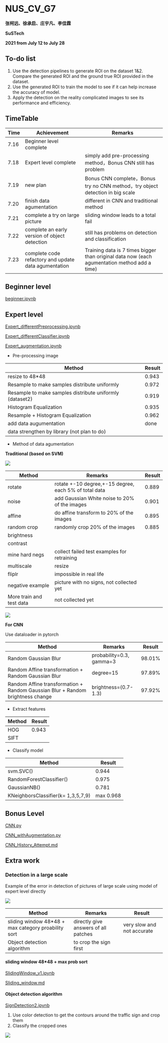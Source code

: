 # NUS_CV_G7

**张柯远、徐承启、庄宇凡、李佳霖**

**SuSTech**

**2021 from July 12 to July 28**

## To-do list
1. Use the detection pipelines to generate ROI on the dataset 1&2. Compare the generated ROI and the ground true ROI provided in the dataset.
2. Use the generated ROI to train the model to see if it can help increase the accuracy of model.
3. Apply the detection on the reality complicated images to see its performance and efficiency.

## TimeTable

| Time | Achievement | Remarks |
| ----------- | ---------- | ---------- |
| 7.16      | Beginner level complete  ||
| 7.18      | Expert level complete  | simply add pre-processing method，Bonus CNN still has problem |
| 7.19      | new plan  | Bonus CNN complete，Bonus try no CNN method，try object detection in big scale |
| 7.20      | finish data agumentation  | different in CNN and traditional method |
| 7.21      | complete a try on large picture  | sliding window leads to a total fail  |
| 7.22      | complete an early version of object detection  | still has problems on detection and classification  |
| 7.23      | complete code refactory and update data agumentation | Training data is 7 times bigger than original data now (each agumentation method add a time) |

## Beginner level

[beginner.ipynb](https://github.com/LIKP0/NUS_CV_G7/blob/main/src/Beginner/beginner.ipynb)

## Expert level

[Expert_differentPreprocessing.ipynb](https://github.com/LIKP0/NUS_CV_G7/blob/main/src/Expert/Expert_differentPreprocessing.ipynb)

[Expert_differentClassifier.ipynb](https://github.com/LIKP0/NUS_CV_G7/blob/main/src/Expert/Expert_differentClassifier.ipynb)

[Expert_augmentation.ipynb](https://github.com/LIKP0/NUS_CV_G7/blob/main/src/Expert/Expert_augmentation.ipynb)

- Pre-processing image

| Method | Result |
| ----------- | ---------- |
| resize to 48\*48     | 0.943  |
| Resample to make samples distribute uniformly   | 0.972  |
| Resample to make samples distribute uniformly (dataset2)  | 0.919  |
| Histogram Equalization   |0.935   |
| Resample + Histogram Equalization  |0.962  |
| add data augumentation    | done  |
| data strengthen by library (not plan to do)   |   |

- Method of data agumentation

**Traditional (based on SVM)**

![](./pic/different_augmentation_methods.png)

| Method | Remarks | Result |
| ----------- | ---------- | ---------- |
| rotate     | rotate +-10 degree,+-15 degree, each 5% of total data |0.889 |
| noise | add Gaussian White noise to 20% of the images|0.901 |
| affine  |  do affine transform to 20% of the images |0.895 |
| random crop  | randomly crop 20% of the images  | 0.885 |
| brightness | | |
| contrast | | |
| mine hard negs   | collect failed test examples for retraining  | |
| multiscale   | resize   | |
| fliplr  | impossible in real life   | |
| negative example   | picture with no signs, not collected yet  | |
| More train and test data   | not collected yet  | |

![](./pic/augmentated_dataset.png)

**For CNN**

Use dataloader in pytorch

| Method | Remarks | Result |
| ----------- | ---------- | ---------- |
| Random Gaussian Blur   | probability=0.3, gamma=3  | 98.01%|
| Random Affine transformation +  Random Gaussian Blur  | degree=15  | 97.89%|
| Random Affine transformation +  Random Gaussian Blur + Random brightness change   | brightness=(0.7-1.3)  | 97.92%|

- Extract features

| Method | Result |
| ----------- | ---------- |
| HOG     | 0.943  |
|    SIFT   |  |

- Classify model

| Method | Result |
| ----------- | ---------- |
| svm.SVC()     | 0.944  |
|    RandomForestClassifier()   | 0.975 |
|  GaussianNB()  | 0.781 |
|  KNeighborsClassifier(k= 1,3,5,7,9)  | max 0.968 |

## Bonus Level

[CNN.py](https://github.com/LIKP0/NUS_CV_G7/blob/main/src/CNN/CNN.py)

[CNN_withAugmentation.py](https://github.com/LIKP0/NUS_CV_G7/blob/main/src/CNN/CNN_withAugmentation.py)

[CNN_History_Attempt.md](https://github.com/LIKP0/NUS_CV_G7/blob/main/src/CNN/CNN_History_Attemp.md)


## Extra work

### Detection in a large scale

Example of the error in detection of pictures of large scale using model of expert level directly

![](./pic/Error_example1.png)

| Method | Remarks | Result |
| ----------- | ---------- | ---------- |
| sliding window 48\*48 + max category proability sort   | directly give answers of all patches | very slow and not accurate |
| Object detection algorithm     | to crop the sign first  |  |

#### sliding window 48\*48 + max prob sort

[SlidingWindow_v1.ipynb](https://github.com/LIKP0/NUS_CV_G7/blob/main/src/Extra/SlidingWindow_v1.ipynb)

[Sliding_window.md](https://github.com/LIKP0/NUS_CV_G7/blob/main/src/Extra/Sliding_window.md)

#### Object detection algorithm 

[SignDetection2.ipynb](https://github.com/LIKP0/NUS_CV_G7/blob/main/src/Extra/SignDetection2.ipynb)

1. Use color detection to get the contours around the traffic sign and crop them
2. Classify the cropped ones

![](https://github.com/LIKP0/NUS_CV_G7/blob/main/pic/OBD_sample.png)



